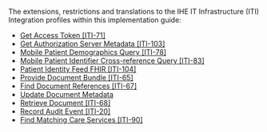 The extensions, restrictions and translations to the IHE IT Infrastructure (ITI) Integration profiles within this implementation guide:

* [Get Access Token [ITI-71]](iti-71.html)
* [Get Authorization Server Metadata [ITI-103]](iti-103.html)
* [Mobile Patient Demographics Query [ITI-78]](iti-78.html)
* [Mobile Patient Identifier Cross-reference Query [ITI-83]](iti-83.html)
* [Patient Identity Feed FHIR [ITI-104]](iti-104.html)
* [Provide Document Bundle [ITI-65]](iti-65.html)
* [Find Document References [ITI-67]](iti-67.html)
* [Update Document Metadata](ch-mhd-1.html)
* [Retrieve Document [ITI-68]](iti-68.html)
* [Record Audit Event [ITI-20]](iti-20.html)
* [Find Matching Care Services [ITI-90]](iti-90.html)
